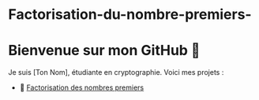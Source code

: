 # Factorisation-du-nombre-premiers-
# Bienvenue sur mon GitHub 👋
Je suis [Ton Nom], étudiante en cryptographie. Voici mes projets :
- 🔐 [Factorisation des nombres premiers](https://github.com/NastCrypto/Factorisation-du-nombre-premiers)

